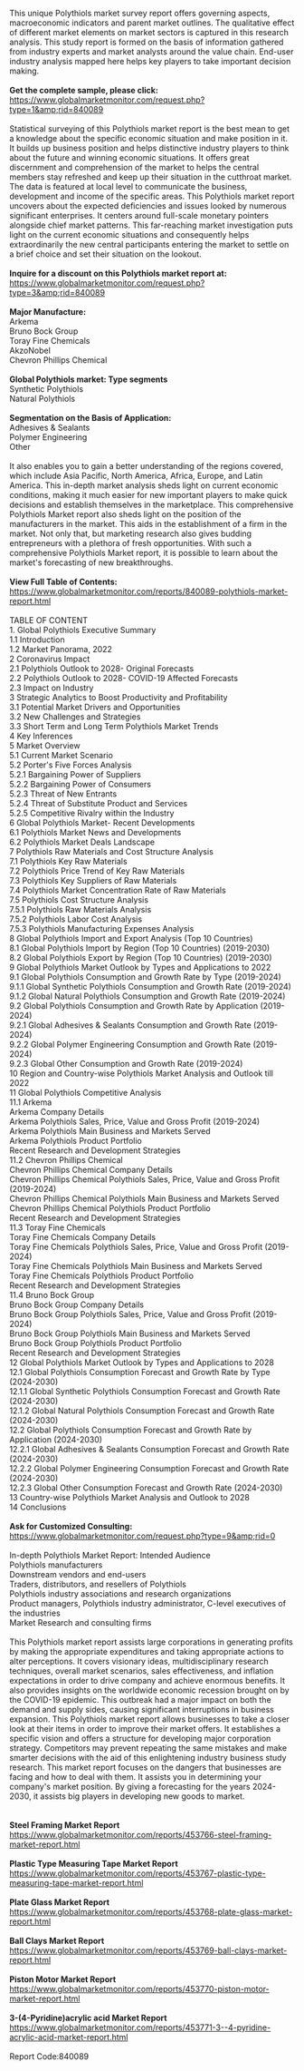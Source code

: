 This unique Polythiols market survey report offers governing aspects, macroeconomic indicators and parent market outlines. The qualitative effect of different market elements on market sectors is captured in this research analysis. This study report is formed on the basis of information gathered from industry experts and market analysts around the value chain. End-user industry analysis mapped here helps key players to take important decision making. <br /><br /><strong>Get the complete sample, please click:</strong><br /><a href="https://www.globalmarketmonitor.com/request.php?type=1&amp;rid=840089">https://www.globalmarketmonitor.com/request.php?type=1&amp;rid=840089</a><br /><br />Statistical surveying of this Polythiols market report is the best mean to get a knowledge about the specific economic situation and make position in it. It builds up business position and helps distinctive industry players to think about the future and winning economic situations. It offers great discernment and comprehension of the market to helps the central members stay refreshed and keep up their situation in the cutthroat market. The data is featured at local level to communicate the business, development and income of the specific areas. This Polythiols market report uncovers about the expected deficiencies and issues looked by numerous significant enterprises. It centers around full-scale monetary pointers alongside chief market patterns. This far-reaching market investigation puts light on the current economic situations and consequently helps extraordinarily the new central participants entering the market to settle on a brief choice and set their situation on the lookout.<br /><br /><strong>Inquire for a discount on this Polythiols market report at:</strong><br /><a href="https://www.globalmarketmonitor.com/request.php?type=3&amp;rid=840089">https://www.globalmarketmonitor.com/request.php?type=3&amp;rid=840089</a><br /><br /><strong>Major Manufacture:</strong><br /> Arkema <br />Bruno Bock Group <br />Toray Fine Chemicals <br />AkzoNobel <br />Chevron Phillips Chemical <br /><br /><strong>Global Polythiols market: Type segments</strong><br />Synthetic Polythiols <br />Natural Polythiols <br /><br /><strong>Segmentation on the Basis of Application:</strong><br />Adhesives &amp; Sealants <br />Polymer Engineering <br />Other <br /><br />It also enables you to gain a better understanding of the regions covered, which include Asia Pacific, North America, Africa, Europe, and Latin America. This in-depth market analysis sheds light on current economic conditions, making it much easier for new important players to make quick decisions and establish themselves in the marketplace. This comprehensive Polythiols Market report also sheds light on the position of the manufacturers in the market. This aids in the establishment of a firm in the market. Not only that, but marketing research also gives budding entrepreneurs with a plethora of fresh opportunities. With such a comprehensive Polythiols Market report, it is possible to learn about the market's forecasting of new breakthroughs.<br /><br /><strong>View Full Table of Contents:</strong><br /><a href="https://www.globalmarketmonitor.com/reports/840089-polythiols-market-report.html">https://www.globalmarketmonitor.com/reports/840089-polythiols-market-report.html</a><br /><br />TABLE OF CONTENT<br />1. Global Polythiols Executive Summary<br />1.1 Introduction<br />1.2 Market Panorama, 2022<br />2 Coronavirus Impact<br />2.1 Polythiols Outlook to 2028- Original Forecasts<br />2.2 Polythiols Outlook to 2028- COVID-19 Affected Forecasts<br />2.3 Impact on Industry<br />3 Strategic Analytics to Boost Productivity and Profitability<br />3.1 Potential Market Drivers and Opportunities<br />3.2 New Challenges and Strategies<br />3.3 Short Term and Long Term Polythiols Market Trends<br />4 Key Inferences<br />5 Market Overview<br />5.1 Current Market Scenario<br />5.2 Porter's Five Forces Analysis<br />5.2.1 Bargaining Power of Suppliers<br />5.2.2 Bargaining Power of Consumers<br />5.2.3 Threat of New Entrants<br />5.2.4 Threat of Substitute Product and Services<br />5.2.5 Competitive Rivalry within the Industry<br />6 Global Polythiols Market- Recent Developments<br />6.1 Polythiols Market News and Developments<br />6.2 Polythiols Market Deals Landscape<br />7 Polythiols Raw Materials and Cost Structure Analysis<br />7.1 Polythiols Key Raw Materials<br />7.2 Polythiols Price Trend of Key Raw Materials<br />7.3 Polythiols Key Suppliers of Raw Materials<br />7.4 Polythiols Market Concentration Rate of Raw Materials<br />7.5 Polythiols Cost Structure Analysis<br />7.5.1 Polythiols Raw Materials Analysis<br />7.5.2 Polythiols Labor Cost Analysis<br />7.5.3 Polythiols Manufacturing Expenses Analysis<br />8 Global Polythiols Import and Export Analysis (Top 10 Countries)<br />8.1 Global Polythiols Import by Region (Top 10 Countries) (2019-2030)<br />8.2 Global Polythiols Export by Region (Top 10 Countries) (2019-2030)<br />9 Global Polythiols Market Outlook by Types and Applications to 2022<br />9.1 Global Polythiols Consumption and Growth Rate by Type (2019-2024)<br />9.1.1 Global Synthetic Polythiols Consumption and Growth Rate (2019-2024)<br />9.1.2 Global Natural Polythiols Consumption and Growth Rate (2019-2024)<br />9.2 Global Polythiols Consumption and Growth Rate by Application (2019-2024)<br />9.2.1  Global Adhesives &amp; Sealants Consumption and Growth Rate (2019-2024)<br />9.2.2  Global Polymer Engineering Consumption and Growth Rate (2019-2024)<br />9.2.3  Global Other Consumption and Growth Rate (2019-2024)<br />10 Region and Country-wise Polythiols Market Analysis and Outlook till 2022<br />11 Global Polythiols Competitive Analysis<br />11.1 Arkema<br />Arkema Company Details<br />Arkema Polythiols Sales, Price, Value and Gross Profit (2019-2024)<br />Arkema Polythiols Main Business and Markets Served<br />Arkema Polythiols Product Portfolio<br />Recent Research and Development Strategies<br />11.2 Chevron Phillips Chemical<br />Chevron Phillips Chemical Company Details<br />Chevron Phillips Chemical Polythiols Sales, Price, Value and Gross Profit (2019-2024)<br />Chevron Phillips Chemical Polythiols Main Business and Markets Served<br />Chevron Phillips Chemical Polythiols Product Portfolio<br />Recent Research and Development Strategies<br />11.3 Toray Fine Chemicals<br />Toray Fine Chemicals Company Details<br />Toray Fine Chemicals Polythiols Sales, Price, Value and Gross Profit (2019-2024)<br />Toray Fine Chemicals Polythiols Main Business and Markets Served<br />Toray Fine Chemicals Polythiols Product Portfolio<br />Recent Research and Development Strategies<br />11.4 Bruno Bock Group<br />Bruno Bock Group Company Details<br />Bruno Bock Group Polythiols Sales, Price, Value and Gross Profit (2019-2024)<br />Bruno Bock Group Polythiols Main Business and Markets Served<br />Bruno Bock Group Polythiols Product Portfolio<br />Recent Research and Development Strategies<br />12 Global Polythiols Market Outlook by Types and Applications to 2028<br />12.1 Global Polythiols Consumption Forecast and Growth Rate by Type (2024-2030)<br />12.1.1 Global Synthetic Polythiols Consumption Forecast and Growth Rate (2024-2030)<br />12.1.2 Global Natural Polythiols Consumption Forecast and Growth Rate (2024-2030)<br />12.2 Global Polythiols Consumption Forecast and Growth Rate by Application (2024-2030)<br />12.2.1 Global Adhesives &amp; Sealants Consumption Forecast and Growth Rate (2024-2030)<br />12.2.2 Global Polymer Engineering Consumption Forecast and Growth Rate (2024-2030)<br />12.2.3 Global Other Consumption Forecast and Growth Rate (2024-2030)<br />13 Country-wise Polythiols Market Analysis and Outlook to 2028<br />14 Conclusions<br /><br /><strong>Ask for Customized Consulting:</strong><br /><a href="https://www.globalmarketmonitor.com/request.php?type=9&amp;rid=0">https://www.globalmarketmonitor.com/request.php?type=9&amp;rid=0</a><br /><br />In-depth Polythiols Market Report: Intended Audience<br />Polythiols manufacturers<br />Downstream vendors and end-users<br />Traders, distributors, and resellers of Polythiols<br />Polythiols industry associations and research organizations<br />Product managers, Polythiols industry administrator, C-level executives of the industries<br />Market Research and consulting firms<br /><br />This Polythiols market report assists large corporations in generating profits by making the appropriate expenditures and taking appropriate actions to alter perceptions. It covers visionary ideas, multidisciplinary research techniques, overall market scenarios, sales effectiveness, and inflation expectations in order to drive company and achieve enormous benefits. It also provides insights on the worldwide economic recession brought on by the COVID-19 epidemic. This outbreak had a major impact on both the demand and supply sides, causing significant interruptions in business expansion. This Polythiols market report allows businesses to take a closer look at their items in order to improve their market offers. It establishes a specific vision and offers a structure for developing major corporation strategy. Competitors may prevent repeating the same mistakes and make smarter decisions with the aid of this enlightening industry business study research. This market report focuses on the dangers that businesses are facing and how to deal with them. It assists you in determining your company's market position. By giving a forecasting for the years 2024-2030, it assists big players in developing new goods to market.<br /><br /><strong><br /></strong><strong>Steel Framing Market Report</strong><br /><a href="https://www.globalmarketmonitor.com/reports/453766-steel-framing-market-report.html">https://www.globalmarketmonitor.com/reports/453766-steel-framing-market-report.html</a><br /><br /><strong>Plastic Type Measuring Tape Market Report</strong><br /><a href="https://www.globalmarketmonitor.com/reports/453767-plastic-type-measuring-tape-market-report.html">https://www.globalmarketmonitor.com/reports/453767-plastic-type-measuring-tape-market-report.html</a><br /><br /><strong>Plate Glass Market Report</strong><br /><a href="https://www.globalmarketmonitor.com/reports/453768-plate-glass-market-report.html">https://www.globalmarketmonitor.com/reports/453768-plate-glass-market-report.html</a><br /><br /><strong>Ball Clays Market Report</strong><br /><a href="https://www.globalmarketmonitor.com/reports/453769-ball-clays-market-report.html">https://www.globalmarketmonitor.com/reports/453769-ball-clays-market-report.html</a><br /><br /><strong>Piston Motor Market Report</strong><br /><a href="https://www.globalmarketmonitor.com/reports/453770-piston-motor-market-report.html">https://www.globalmarketmonitor.com/reports/453770-piston-motor-market-report.html</a><br /><br /><strong>3-(4-Pyridine)acrylic acid Market Report</strong><br /><a href="https://www.globalmarketmonitor.com/reports/453771-3--4-pyridine-acrylic-acid-market-report.html">https://www.globalmarketmonitor.com/reports/453771-3--4-pyridine-acrylic-acid-market-report.html</a><br /><br />Report Code:840089</p>

